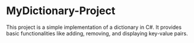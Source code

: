 # MyDictionary-Project
This project is a simple implementation of a dictionary in C#. It provides basic functionalities like adding, removing, and displaying key-value pairs.
